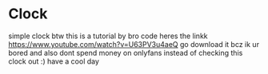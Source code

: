 # Clock
simple clock
btw this is a tutorial by bro code
heres the linkk
https://www.youtube.com/watch?v=U63PV3u4aeQ
go download it bcz ik ur bored and also dont spend money on onlyfans instead of checking this clock out :)
have a cool day
